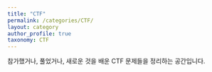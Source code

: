 ```yaml
---
title: "CTF"
permalink: /categories/CTF/
layout: category
author_profile: true
taxonomy: CTF
---
```


참가했거나, 풀었거나, 새로운 것을 배운 CTF 문제들을 정리하는 공간입니다.